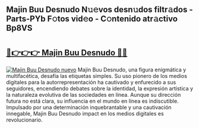 ## Majin Buu Desnudo N𝚞𝚎vos desn𝚞dos filtr𝚊dos - Parts-PYb F𝚘tos vid𝚎o - C𝚘ntenido atr𝚊ctivo Bp8VS

# <h2><a href="http://mbcyti.tromn.icu/?c=Majin+Buu+Desnudo">🔗👉👉👉 Majin Buu Desnudo 🔗🔗</a></h2>

[![Majin Buu Desnudo nuevo](https://i.imgur.com/pEAQMta.gif)](http://mbcyti.tromn.icu/?c=Majin+Buu+Desnudo)
Majin Buu Desnudo, una figura enigmática y multifacética, desafía las etiquetas simples. Su uso pionero de los medios digitales para la autorrepresentación ha cautivado y enfurecido a sus seguidores, encendiendo debates sobre la identidad, la expresión artística y la naturaleza evolutiva de las sociedades en línea. Aunque su dirección futura no está clara, su influencia en el mundo en línea es indiscutible. Impulsado por una determinación inquebrantable y una cautivación innegable, Majin Buu Desnudo impact en los medios digitales es revolucionario.
